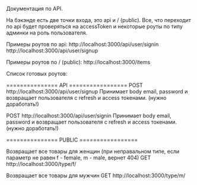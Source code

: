 Документация по API.

На бэкэнде есть две точки входа, это api и / (public). Все, что переходит по api будет проверяться на accessToken и некоторые роуты по типу админки на роль пользователя.

Примеры роутов по api:
http://localhost:3000/api/user/signin
http://localhost:3000/api/user/signup

Примеры роутов по / (public):
http://localhost:3000/items

Список готовых роутов:

=============== API =================
POST http://localhost:3000/api/user/signup
Принимает body email, password и возвращает пользователя с refresh и access токенами. (нужно доработать!)

POST http://localhost:3000/api/user/signin
Принимает body email, password и возвращает пользователя с refresh и access токенами. (нужно доработать!)

=============== PUBLIC =================

Возвращает все товары для женщин (при неправальном типе, если параметр не равен f - female, m - male, вернет 404)
GET http://localhost:3000/type/f/

Возвращает все товары для мужчин
GET http://localhost:3000/type/m/
